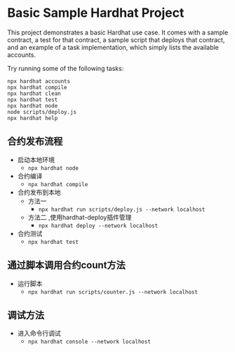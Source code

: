 # Basic Sample Hardhat Project

This project demonstrates a basic Hardhat use case. It comes with a sample contract, a test for that contract, a sample script that deploys that contract, and an example of a task implementation, which simply lists the available accounts.

Try running some of the following tasks:

```shell
npx hardhat accounts
npx hardhat compile
npx hardhat clean
npx hardhat test
npx hardhat node
node scripts/deploy.js
npx hardhat help
```

## 合约发布流程
- 启动本地环境
  - `npx hardhat node`
- 合约编译
  - `npx hardhat compile`
- 合约发布到本地
  - 方法一
    - `npx hardhat run scripts/deploy.js --network localhost`
  - 方法二 ,使用hardhat-deploy插件管理 
    - `npx hardhat deploy --network localhost`
- 合约测试
  - `npx hardhat test`

## 通过脚本调用合约count方法
- 运行脚本
  - `npx hardhat run scripts/counter.js --network localhost`
  
## 调试方法
- 进入命令行调试
  - `npx hardhat console --network localhost `
